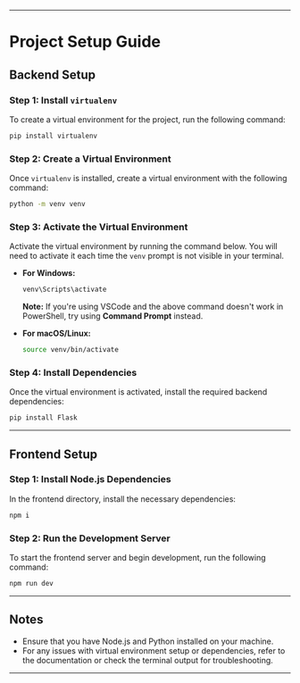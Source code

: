 
---

# Project Setup Guide

## Backend Setup

### Step 1: Install `virtualenv`
To create a virtual environment for the project, run the following command:
```bash
pip install virtualenv
```

### Step 2: Create a Virtual Environment
Once `virtualenv` is installed, create a virtual environment with the following command:
```bash
python -m venv venv
```

### Step 3: Activate the Virtual Environment
Activate the virtual environment by running the command below. You will need to activate it each time the `venv` prompt is not visible in your terminal.
- **For Windows:**
  ```bash
  venv\Scripts\activate
  ```
  **Note:** If you're using VSCode and the above command doesn't work in PowerShell, try using **Command Prompt** instead.

- **For macOS/Linux:**
  ```bash
  source venv/bin/activate
  ```

### Step 4: Install Dependencies
Once the virtual environment is activated, install the required backend dependencies:
```bash
pip install Flask
```

---

## Frontend Setup

### Step 1: Install Node.js Dependencies
In the frontend directory, install the necessary dependencies:
```bash
npm i
```

### Step 2: Run the Development Server
To start the frontend server and begin development, run the following command:
```bash
npm run dev
```

---

## Notes
- Ensure that you have Node.js and Python installed on your machine.
- For any issues with virtual environment setup or dependencies, refer to the documentation or check the terminal output for troubleshooting.

---

